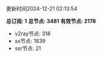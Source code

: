 更新时间2024-12-21 02:13:54

**总订阅: 1**
**总节点: 3481**
**有效节点: 2178**
- v2ray节点: 318
- ss节点: 1839
- ssr节点: 21
